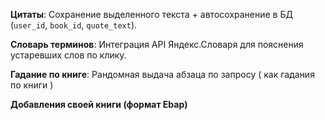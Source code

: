 
**Цитаты**:
Сохранение выделенного текста + автосохранение в БД (`user_id`, `book_id`, `quote_text`).

**Словарь терминов**:
Интеграция API Яндекс.Словаря для пояснения устаревших слов по клику.    

**Гадание по книге**:
Рандомная выдача абзаца по запросу ( как гадания по книги )

**Добавления своей книги (формат Ebap)**



